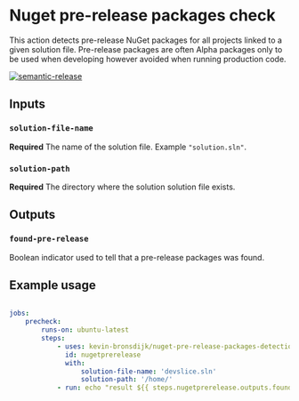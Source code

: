 # Nuget pre-release packages check

This action detects pre-release NuGet packages for all projects linked to a given solution file. Pre-release packages are often Alpha packages only to be used when developing however avoided when running production code. 

[![semantic-release](https://img.shields.io/badge/%20%20%F0%9F%93%A6%F0%9F%9A%80-semantic--release-e10079.svg)](https://github.com/semantic-release/semantic-release)

## Inputs

### `solution-file-name`

**Required** The name of the solution file. Example `"solution.sln"`.

### `solution-path`

**Required** The directory where the solution solution file exists.

## Outputs

### `found-pre-release`

Boolean indicator used to tell that a pre-release packages was found.

## Example usage

```yml

jobs:
    precheck:
        runs-on: ubuntu-latest
        steps:
            - uses: kevin-bronsdijk/nuget-pre-release-packages-detection-action@v2.0
              id: nugetprerelease
              with:
                  solution-file-name: 'devslice.sln'
                  solution-path: '/home/'
            - run: echo "result ${{ steps.nugetprerelease.outputs.found-pre-release }}"
```

